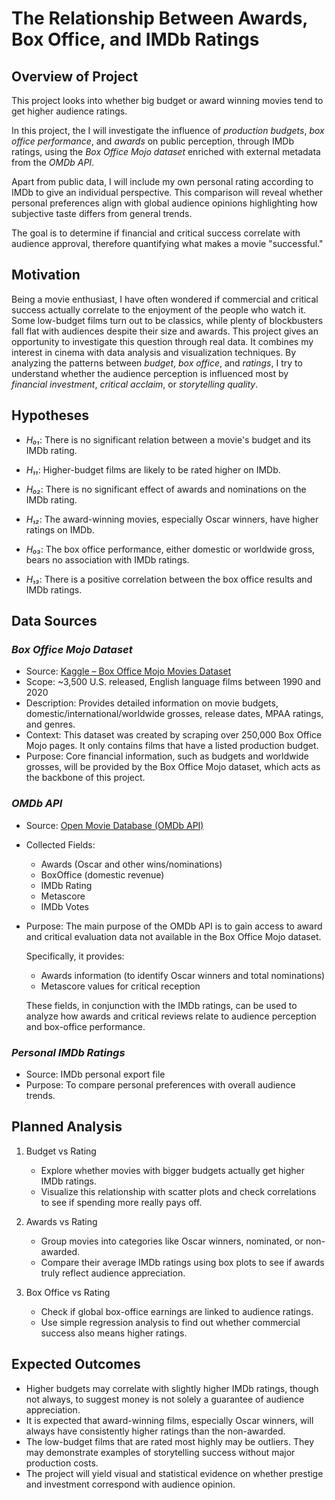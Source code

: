 # The Relationship Between Awards, Box Office, and IMDb Ratings

## Overview of Project

This project looks into whether big budget or award winning movies tend to get higher audience ratings.

In this project, the I will investigate the influence of *production budgets*, *box office performance*, and *awards* on public perception, through IMDb ratings, using the *Box Office Mojo dataset* enriched with external metadata from the *OMDb API*.

Apart from public data, I will include my own personal rating according to IMDb to give an individual perspective.
This comparison will reveal whether personal preferences align with global audience opinions highlighting how subjective taste differs from general trends.

The goal is to determine if financial and critical success correlate with audience approval, therefore quantifying what makes a movie "successful."

## Motivation

Being a movie enthusiast, I have often wondered if commercial and critical success actually correlate to the enjoyment of the people who watch it.
Some low-budget films turn out to be classics, while plenty of blockbusters fall flat with audiences despite their size and awards.
This project gives an opportunity to investigate this question through real data. It combines my interest in cinema with data analysis and visualization techniques.
By analyzing the patterns between *budget*, *box office*, and *ratings*, I try to understand whether the audience perception is influenced most by *financial investment*, *critical acclaim*, or *storytelling quality*.

## Hypotheses

* *H₀₁*: There is no significant relation between a movie's budget and its IMDb rating.

* *H₁₁*: Higher-budget films are likely to be rated higher on IMDb.

* *H₀₂*: There is no significant effect of awards and nominations on the IMDb rating.

* *H₁₂*: The award-winning movies, especially Oscar winners, have higher ratings on IMDb.

* *H₀₃*: The box office performance, either domestic or worldwide gross, bears no association with IMDb ratings.

* *H₁₃*: There is a positive correlation between the box office results and IMDb ratings.

## Data Sources

### *Box Office Mojo Dataset*

* Source: [Kaggle – Box Office Mojo Movies Dataset](https://www.kaggle.com/datasets/igorkirko/wwwboxofficemojocom-movies-with-budget-listed)
* Scope: ~3,500 U.S. released, English language films between 1990 and 2020
* Description: Provides detailed information on movie budgets, domestic/international/worldwide grosses, release dates, MPAA ratings, and genres.
* Context:
  This dataset was created by scraping over 250,000 Box Office Mojo pages. It only contains films that have a listed production budget.
* Purpose:
  Core financial information, such as budgets and worldwide grosses, will be provided by the Box Office Mojo dataset, which acts as the backbone of this project.

### *OMDb API*

* Source: [Open Movie Database (OMDb API)](https://www.omdbapi.com/)
* Collected Fields:
  * Awards (Oscar and other wins/nominations)
  * BoxOffice (domestic revenue)
  * IMDb Rating
  * Metascore
  * IMDb Votes
* Purpose:
  The main purpose of the OMDb API is to gain access to award and critical evaluation data not available in the Box Office Mojo dataset.
  
  Specifically, it provides:
  * Awards information (to identify Oscar winners and total nominations)
  * Metascore values for critical reception

  These fields, in conjunction with the IMDb ratings, can be used to analyze how awards and critical reviews relate to audience perception and box-office performance.

### *Personal IMDb Ratings*

* Source: IMDb personal export file
* Purpose: To compare personal preferences with overall audience trends.

## Planned Analysis

1. Budget vs Rating

   * Explore whether movies with bigger budgets actually get higher IMDb ratings.  
   * Visualize this relationship with scatter plots and check correlations to see if spending more really pays off.

2. Awards vs Rating

   * Group movies into categories like Oscar winners, nominated, or non-awarded.  
   * Compare their average IMDb ratings using box plots to see if awards truly reflect audience appreciation.

3. Box Office vs Rating

   * Check if global box-office earnings are linked to audience ratings.  
   * Use simple regression analysis to find out whether commercial success also means higher ratings.


## Expected Outcomes

* Higher budgets may correlate with slightly higher IMDb ratings, though not always, to suggest money is not solely a guarantee of audience appreciation.
* It is expected that award-winning films, especially Oscar winners, will always have consistently higher ratings than the non-awarded.
* The low-budget films that are rated most highly may be outliers. They may demonstrate examples of storytelling success without major production costs.
* The project will yield visual and statistical evidence on whether prestige and investment correspond with audience opinion.
